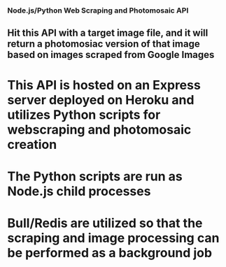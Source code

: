 ### Node.js/Python Web Scraping and Photomosaic API

## Hit this API with a target image file, and it will return a photomosiac version of that image based on images scraped from Google Images

# This API is hosted on an Express server deployed on Heroku and utilizes Python scripts for webscraping and photomosaic creation

# The Python scripts are run as Node.js child processes

# Bull/Redis are utilized so that the scraping and image processing can be performed as a background job
